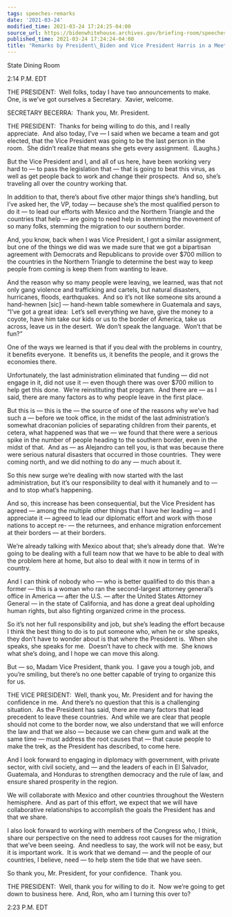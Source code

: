 ```yaml
---
tags: speeches-remarks
date: '2021-03-24'
modified_time: 2021-03-24 17:24:25-04:00
source_url: https://bidenwhitehouse.archives.gov/briefing-room/speeches-remarks/2021/03/24/remarks-by-president-biden-and-vice-president-harris-in-a-meeting-on-immigration/
published_time: 2021-03-24 17:24:24-04:00
title: "Remarks by President\_Biden and Vice President Harris in a Meeting on\_Immigration"
---
```

 
State Dining Room

2:14 P.M. EDT  
  
THE PRESIDENT:  Well folks, today I have two announcements to make. 
One, is we’ve got ourselves a Secretary.  Xavier, welcome.  
  
SECRETARY BECERRA:  Thank you, Mr. President.  
  
THE PRESIDENT:  Thanks for being willing to do this, and I really
appreciate.  And also today, I’ve — I said when we became a team and got
elected, that the Vice President was going to be the last person in the
room.  She didn’t realize that means she gets every assignment. 
(Laughs.)   
  
But the Vice President and I, and all of us here, have been working very
hard to — to pass the legislation that — that is going to beat this
virus, as well as get people back to work and change their prospects. 
And so, she’s traveling all over the country working that.  
  
In addition to that, there’s about five other major things she’s
handling, but I’ve asked her, the VP, today — because she’s the most
qualified person to do it — to lead our efforts with Mexico and the
Northern Triangle and the countries that help — are going to need help
in stemming the movement of so many folks, stemming the migration to our
southern border.  
  
And, you know, back when I was Vice President, I got a similar
assignment, but one of the things we did was we made sure that we got a
bipartisan agreement with Democrats and Republicans to provide over $700
million to the countries in the Northern Triangle to determine the best
way to keep people from coming is keep them from wanting to leave.  
  
And the reason why so many people were leaving, we learned, was that not
only gang violence and trafficking and cartels, but natural disasters,
hurricanes, floods, earthquakes.  And so it’s not like someone sits
around a hand-hewnen \[sic\] — hand-hewn table somewhere in Guatemala
and says, “I’ve got a great idea:  Let’s sell everything we have, give
the money to a coyote, have him take our kids or us to the border of
America, take us across, leave us in the desert.  We don’t speak the
language.  Won’t that be fun?”  
  
One of the ways we learned is that if you deal with the problems in
country, it benefits everyone.  It benefits us, it benefits the people,
and it grows the economies there.  
  
Unfortunately, the last administration eliminated that funding — did not
engage in it, did not use it — even though there was over $700 million
to help get this done.  We’re reinstituting that program.  And there are
— as I said, there are many factors as to why people leave in the first
place.   
  
But this is — this is the — the source of one of the reasons why we’ve
had such a — before we took office, in the midst of the last
administration’s somewhat draconian policies of separating children from
their parents, et cetera, what happened was that we — we found that
there were a serious spike in the number of people heading to the
southern border, even in the midst of that.  And as — as Alejandro can
tell you, is that was because there were serious natural disasters that
occurred in those countries.  They were coming north, and we did nothing
to do any — much about it.   
  
So this new surge we’re dealing with now started with the last
administration, but it’s our responsibility to deal with it humanely and
to — and to stop what’s happening.  
  
And so, this increase has been consequential, but the Vice President has
agreed — among the multiple other things that I have her leading — and I
appreciate it — agreed to lead our diplomatic effort and work with those
nations to accept re- — the returnees, and enhance migration enforcement
at their borders — at their borders.  
  
We’re already talking with Mexico about that; she’s already done that. 
We’re going to be dealing with a full team now that we have to be able
to deal with the problem here at home, but also to deal with it now in
terms of in country.   
  
And I can think of nobody who — who is better qualified to do this than
a former — this is a woman who ran the second-largest attorney general’s
office in America — after the U.S. — after the United States Attorney
General — in the state of California, and has done a great deal
upholding human rights, but also fighting organized crime in the
process.   
  
So it’s not her full responsibility and job, but she’s leading the
effort because I think the best thing to do is to put someone who, when
he or she speaks, they don’t have to wonder about is that where the
President is.  When she speaks, she speaks for me.  Doesn’t have to
check with me.  She knows what she’s doing, and I hope we can move this
along.   
  
But — so, Madam Vice President, thank you.  I gave you a tough job, and
you’re smiling, but there’s no one better capable of trying to organize
this for us.  
  
THE VICE PRESIDENT:  Well, thank you, Mr. President and for having the
confidence in me.  And there’s no question that this is a challenging
situation.  As the President has said, there are many factors that lead
precedent to leave these countries.  And while we are clear that people
should not come to the border now, we also understand that we will
enforce the law and that we also — because we can chew gum and walk at
the same time — must address the root causes that — that cause people to
make the trek, as the President has described, to come here.   
  
And I look forward to engaging in diplomacy with government, with
private sector, with civil society, and — and the leaders of each in El
Salvador, Guatemala, and Honduras to strengthen democracy and the rule
of law, and ensure shared prosperity in the region.   
  
We will collaborate with Mexico and other countries throughout the
Western hemisphere.  And as part of this effort, we expect that we will
have collaborative relationships to accomplish the goals the President
has and that we share.   
  
I also look forward to working with members of the Congress who, I
think, share our perspective on the need to address root causes for the
migration that we’ve been seeing.  And needless to say, the work will
not be easy, but it is important work.  It is work that we demand — and
the people of our countries, I believe, need — to help stem the tide
that we have seen.   
  
So thank you, Mr. President, for your confidence.  Thank you.  
  
THE PRESIDENT:  Well, thank you for willing to do it.  Now we’re going
to get down to business here.  And, Ron, who am I turning this over
to?  
  
2:23 P.M. EDT
